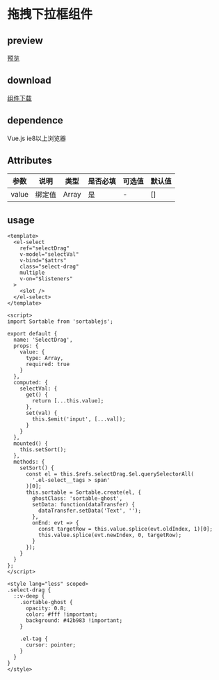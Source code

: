 # 拖拽下拉框组件
## preview
[预览](./index.html#/components/select-drag/select-drag-demo)
## download
[组件下载](./components/select-drag/select-drag-demo.zip)
## dependence
Vue.js ie8以上浏览器

## Attributes
| 参数 |	说明 |类型 | 是否必填 |可选值	| 默认值 |
| ---- | ---- |---- | ---- | ----  |----  | 
| value | 绑定值 | Array | 是 | - |  [] |
## usage
```
<template>
  <el-select
    ref="selectDrag"
    v-model="selectVal"
    v-bind="$attrs"
    class="select-drag"
    multiple
    v-on="$listeners"
  >
    <slot />
  </el-select>
</template>

<script>
import Sortable from 'sortablejs';

export default {
  name: 'SelectDrag',
  props: {
    value: {
      type: Array,
      required: true
    }
  },
  computed: {
    selectVal: {
      get() {
        return [...this.value];
      },
      set(val) {
        this.$emit('input', [...val]);
      }
    }
  },
  mounted() {
    this.setSort();
  },
  methods: {
    setSort() {
      const el = this.$refs.selectDrag.$el.querySelectorAll(
        '.el-select__tags > span'
      )[0];
      this.sortable = Sortable.create(el, {
        ghostClass: 'sortable-ghost',
        setData: function(dataTransfer) {
          dataTransfer.setData('Text', '');
        },
        onEnd: evt => {
          const targetRow = this.value.splice(evt.oldIndex, 1)[0];
          this.value.splice(evt.newIndex, 0, targetRow);
        }
      });
    }
  }
};
</script>

<style lang="less" scoped>
.select-drag {
  ::v-deep {
    .sortable-ghost {
      opacity: 0.8;
      color: #fff !important;
      background: #42b983 !important;
    }

    .el-tag {
      cursor: pointer;
    }
  }
}
</style>


```
